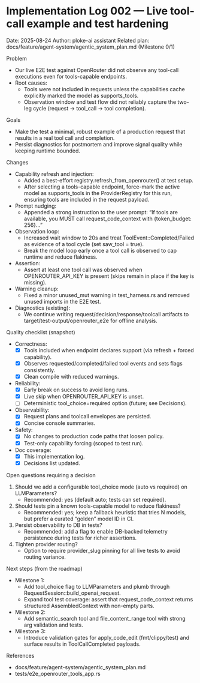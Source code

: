 # Implementation Log 002 — Live tool-call example and test hardening

Date: 2025-08-24
Author: ploke-ai assistant
Related plan: docs/feature/agent-system/agentic_system_plan.md (Milestone 0/1)

Problem
- Our live E2E test against OpenRouter did not observe any tool-call executions even for tools-capable endpoints.
- Root causes:
  - Tools were not included in requests unless the capabilities cache explicitly marked the model as supports_tools.
  - Observation window and test flow did not reliably capture the two-leg cycle (request → tool_call → tool completion).

Goals
- Make the test a minimal, robust example of a production request that results in a real tool call and completion.
- Persist diagnostics for postmortem and improve signal quality while keeping runtime bounded.

Changes
- Capability refresh and injection:
  - Added a best-effort registry.refresh_from_openrouter() at test setup.
  - After selecting a tools-capable endpoint, force-mark the active model as supports_tools in the ProviderRegistry for this run, ensuring tools are included in the request payload.
- Prompt nudging:
  - Appended a strong instruction to the user prompt: “If tools are available, you MUST call request_code_context with {token_budget: 256}…”
- Observation loop:
  - Increased wait window to 20s and treat ToolEvent::Completed/Failed as evidence of a tool cycle (set saw_tool = true).
  - Break the model loop early once a tool call is observed to cap runtime and reduce flakiness.
- Assertion:
  - Assert at least one tool call was observed when OPENROUTER_API_KEY is present (skips remain in place if the key is missing).
- Warning cleanup:
  - Fixed a minor unused_mut warning in test_harness.rs and removed unused imports in the E2E test.
- Diagnostics (existing):
  - We continue writing request/decision/response/toolcall artifacts to target/test-output/openrouter_e2e for offline analysis.

Quality checklist (snapshot)
- Correctness:
  - [x] Tools included when endpoint declares support (via refresh + forced capability).
  - [x] Observes requested/completed/failed tool events and sets flags consistently.
  - [x] Clean compile with reduced warnings.
- Reliability:
  - [x] Early break on success to avoid long runs.
  - [x] Live skip when OPENROUTER_API_KEY is unset.
  - [ ] Deterministic tool_choice=required option (future; see Decisions).
- Observability:
  - [x] Request plans and toolcall envelopes are persisted.
  - [x] Concise console summaries.
- Safety:
  - [x] No changes to production code paths that loosen policy.
  - [x] Test-only capability forcing (scoped to test run).
- Doc coverage:
  - [x] This implementation log.
  - [x] Decisions list updated.

Open questions requiring a decision
1) Should we add a configurable tool_choice mode (auto vs required) on LLMParameters?
   - Recommended: yes (default auto; tests can set required).
2) Should tests pin a known tools-capable model to reduce flakiness?
   - Recommended: yes; keep a fallback heuristic that tries N models, but prefer a curated “golden” model ID in CI.
3) Persist observability to DB in tests?
   - Recommended: add a flag to enable DB-backed telemetry persistence during tests for richer assertions.
4) Tighten provider routing?
   - Option to require provider_slug pinning for all live tests to avoid routing variance.

Next steps (from the roadmap)
- Milestone 1:
  - Add tool_choice flag to LLMParameters and plumb through RequestSession::build_openai_request.
  - Expand tool test coverage: assert that request_code_context returns structured AssembledContext with non-empty parts.
- Milestone 2:
  - Add semantic_search tool and file_content_range tool with strong arg validation and tests.
- Milestone 3:
  - Introduce validation gates for apply_code_edit (fmt/clippy/test) and surface results in ToolCallCompleted payloads.

References
- docs/feature/agent-system/agentic_system_plan.md
- tests/e2e_openrouter_tools_app.rs
